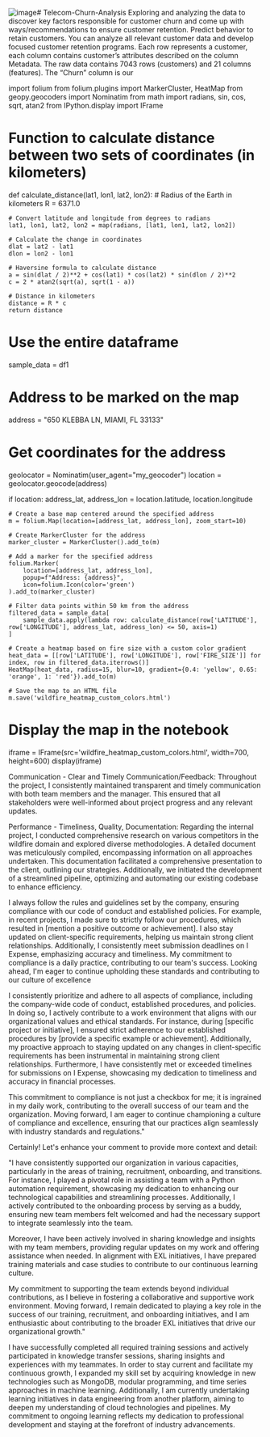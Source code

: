 ![image](https://github.com/maya034/Churn-Analysis/assets/61015843/4747de26-fb67-4dc6-92ee-ebfc5f3aa0ac)# Telecom-Churn-Analysis
Exploring and analyzing the data to discover key factors responsible for customer churn and come up with ways/recommendations to ensure customer retention.
Predict behavior to retain customers. You can analyze all relevant customer data and develop focused customer retention programs. Each row represents a customer, each column contains customer’s attributes described on the column Metadata. The raw data contains 7043 rows (customers) and 21 columns (features). The “Churn” column is our 



import folium
from folium.plugins import MarkerCluster, HeatMap
from geopy.geocoders import Nominatim
from math import radians, sin, cos, sqrt, atan2
from IPython.display import IFrame

# Function to calculate distance between two sets of coordinates (in kilometers)
def calculate_distance(lat1, lon1, lat2, lon2):
    # Radius of the Earth in kilometers
    R = 6371.0

    # Convert latitude and longitude from degrees to radians
    lat1, lon1, lat2, lon2 = map(radians, [lat1, lon1, lat2, lon2])

    # Calculate the change in coordinates
    dlat = lat2 - lat1
    dlon = lon2 - lon1

    # Haversine formula to calculate distance
    a = sin(dlat / 2)**2 + cos(lat1) * cos(lat2) * sin(dlon / 2)**2
    c = 2 * atan2(sqrt(a), sqrt(1 - a))

    # Distance in kilometers
    distance = R * c
    return distance

# Use the entire dataframe
sample_data = df1

# Address to be marked on the map
address = "650 KLEBBA LN, MIAMI, FL 33133"

# Get coordinates for the address
geolocator = Nominatim(user_agent="my_geocoder")
location = geolocator.geocode(address)

if location:
    address_lat, address_lon = location.latitude, location.longitude

    # Create a base map centered around the specified address
    m = folium.Map(location=[address_lat, address_lon], zoom_start=10)

    # Create MarkerCluster for the address
    marker_cluster = MarkerCluster().add_to(m)

    # Add a marker for the specified address
    folium.Marker(
        location=[address_lat, address_lon],
        popup=f"Address: {address}",
        icon=folium.Icon(color='green')
    ).add_to(marker_cluster)

    # Filter data points within 50 km from the address
    filtered_data = sample_data[
        sample_data.apply(lambda row: calculate_distance(row['LATITUDE'], row['LONGITUDE'], address_lat, address_lon) <= 50, axis=1)
    ]

    # Create a heatmap based on fire size with a custom color gradient
    heat_data = [[row['LATITUDE'], row['LONGITUDE'], row['FIRE_SIZE']] for index, row in filtered_data.iterrows()]
    HeatMap(heat_data, radius=15, blur=10, gradient={0.4: 'yellow', 0.65: 'orange', 1: 'red'}).add_to(m)

    # Save the map to an HTML file
    m.save('wildfire_heatmap_custom_colors.html')


# Display the map in the notebook
iframe = IFrame(src='wildfire_heatmap_custom_colors.html', width=700, height=600)
display(iframe)




Communication - Clear and Timely Communication/Feedback:
Throughout the project, I consistently maintained transparent and timely communication with both team members and the manager. This ensured that all stakeholders were well-informed about project progress and any relevant updates.

Performance - Timeliness, Quality, Documentation:
Regarding the internal project, I conducted comprehensive research on various competitors in the wildfire domain and explored diverse methodologies. A detailed document was meticulously compiled, encompassing information on all approaches undertaken. This documentation facilitated a comprehensive presentation to the client, outlining our strategies. Additionally, we initiated the development of a streamlined pipeline, optimizing and automating our existing codebase to enhance efficiency.



I always follow the rules and guidelines set by the company, ensuring compliance with our code of conduct and established policies. For example, in recent projects, I made sure to strictly follow our procedures, which resulted in [mention a positive outcome or achievement]. I also stay updated on client-specific requirements, helping us maintain strong client relationships. Additionally, I consistently meet submission deadlines on I Expense, emphasizing accuracy and timeliness. My commitment to compliance is a daily practice, contributing to our team's success. Looking ahead, I'm eager to continue upholding these standards and contributing to our culture of excellence


I consistently prioritize and adhere to all aspects of compliance, including the company-wide code of conduct, established procedures, and policies. In doing so, I actively contribute to a work environment that aligns with our organizational values and ethical standards. For instance, during [specific project or initiative], I ensured strict adherence to our established procedures by [provide a specific example or achievement]. Additionally, my proactive approach to staying updated on any changes in client-specific requirements has been instrumental in maintaining strong client relationships. Furthermore, I have consistently met or exceeded timelines for submissions on I Expense, showcasing my dedication to timeliness and accuracy in financial processes.

This commitment to compliance is not just a checkbox for me; it is ingrained in my daily work, contributing to the overall success of our team and the organization. Moving forward, I am eager to continue championing a culture of compliance and excellence, ensuring that our practices align seamlessly with industry standards and regulations."


Certainly! Let's enhance your comment to provide more context and detail:

"I have consistently supported our organization in various capacities, particularly in the areas of training, recruitment, onboarding, and transitions. For instance, I played a pivotal role in assisting a team with a Python automation requirement, showcasing my dedication to enhancing our technological capabilities and streamlining processes. Additionally, I actively contributed to the onboarding process by serving as a buddy, ensuring new team members felt welcomed and had the necessary support to integrate seamlessly into the team.

Moreover, I have been actively involved in sharing knowledge and insights with my team members, providing regular updates on my work and offering assistance when needed. In alignment with EXL initiatives, I have prepared training materials and case studies to contribute to our continuous learning culture.

My commitment to supporting the team extends beyond individual contributions, as I believe in fostering a collaborative and supportive work environment. Moving forward, I remain dedicated to playing a key role in the success of our training, recruitment, and onboarding initiatives, and I am enthusiastic about contributing to the broader EXL initiatives that drive our organizational growth."


I have successfully completed all required training sessions and actively participated in knowledge transfer sessions, sharing insights and experiences with my teammates. In order to stay current and facilitate my continuous growth, I expanded my skill set by acquiring knowledge in new technologies such as MongoDB, modular programming, and time series approaches in machine learning. Additionally, I am currently undertaking learning initiatives in data engineering from another platform, aiming to deepen my understanding of cloud technologies and pipelines. My commitment to ongoing learning reflects my dedication to professional development and staying at the forefront of industry advancements.
 	
